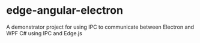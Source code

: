 # edge-angular-electron
A demonstrator project for using IPC to communicate between Electron and WPF C# using IPC and Edge.js
